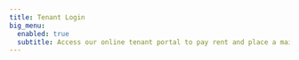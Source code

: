 ```yaml
---
title: Tenant Login
big_menu:
  enabled: true
  subtitle: Access our online tenant portal to pay rent and place a maintenance request.
---
```

